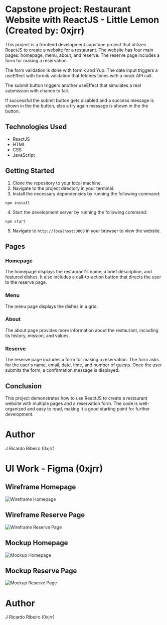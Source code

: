 # Capstone project: Restaurant Website with ReactJS - Little Lemon (Created by: 0xjrr)

This project is a frontend development capstone project that utilizes ReactJS to create a website for a restaurant. The website has four main pages: homepage, menu, about, and reserve. The reserve page includes a form for making a reservation.

The form validation is done with formik and Yup. The date input triggers a useEffect with formik validation that fetches times with a mock API call. 

The submit button triggers another useEffect that simulates a real submission with chance to fail. 

If successful the submit button gets disabled and a success message is shown in the the button, else a try again message is shown in the the button.

## Technologies Used

- ReactJS
- HTML
- CSS
- JavaScript

## Getting Started

1. Clone the repository to your local machine.
2. Navigate to the project directory in your terminal.
3. Install the necessary dependencies by running the following command: 
```
npm install
```

4. Start the development server by running the following command: 
```
npm start
```
5. Navigate to `http://localhost:3000` in your browser to view the website.

## Pages

### Homepage

The homepage displays the restaurant's name, a brief description, and featured dishes. It also includes a call-to-action button that directs the user to the reserve page.

### Menu

The menu page displays the dishes in a grid.

### About

The about page provides more information about the restaurant, including its history, mission, and values.

### Reserve

The reserve page includes a form for making a reservation. The form asks for the user's name, email, date, time, and number of guests. Once the user submits the form, a confirmation message is displayed.

## Conclusion

This project demonstrates how to use ReactJS to create a restaurant website with multiple pages and a reservation form. The code is well-organized and easy to read, making it a good starting point for further development.

# Author
J Ricardo Ribeiro (0xjrr)

# UI Work - Figma (0xjrr)
## Wireframe Homepage
![Wireframe Homepage](Slice%20wire%20home.png)
## Wireframe Reserve Page
![Wireframe Reserve Page](Slice%20wire%20reserve.png)

## Mockup Homepage
![Mockup Homepage](Slice%20home.png)
## Mockup Reserve Page
![Mockup Reserve Page](Slice%20reserve.png)

# Author
J Ricardo Ribeiro (0xjrr)

